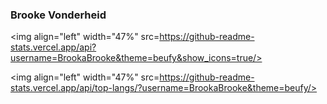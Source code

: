 ### Brooke Vonderheid

<img align="left" width="47%" src=https://github-readme-stats.vercel.app/api?username=BrookaBrooke&theme=beufy&show_icons=true/>

<img align="left" width="47%" src=https://github-readme-stats.vercel.app/api/top-langs/?username=BrookaBrooke&theme=beufy/>
